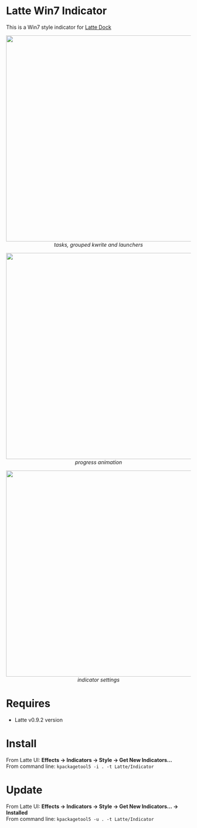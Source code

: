 # Latte Win7 Indicator
This is a Win7 style indicator for [Latte Dock](https://phabricator.kde.org/source/latte-dock/repository/master/)

<p align="center">
<img src="https://i.imgur.com/eVlece8.png" width="560" ><br/>
<i>tasks, grouped kwrite and launchers</i>
</p>

<p align="center">
<img src="https://i.imgur.com/VwwtgJ4.png" width="560" ><br/>
<i>progress animation</i>
</p>

<p align="center">
<img src="https://i.imgur.com/DUFZWGZ.png" width="560" ><br/>
<i>indicator settings</i>
</p>

# Requires

- Latte v0.9.2 version

# Install

From Latte UI: **Effects -> Indicators -> Style -> Get New Indicators...**
<br>From command line: ``kpackagetool5 -i . -t Latte/Indicator``

# Update

From Latte UI: **Effects -> Indicators -> Style -> Get New Indicators... -> Installed**
<br>From command line: ``kpackagetool5 -u . -t Latte/Indicator``
